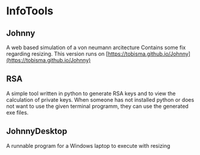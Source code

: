 # InfoTools

## Johnny
A web based simulation of a von neumann arcitecture
Contains some fix regarding resizing. This version runs on [https://tobisma.github.io/Johnny](https://tobisma.github.io/Johnny)

## RSA
A simple tool written in python to generate RSA keys and to view the calculation of private keys.
When someone has not installed python or does not want to use the given terminal programm, they can use the generated exe files.  

## JohnnyDesktop
A runnable program for a Windows laptop to execute with resizing

